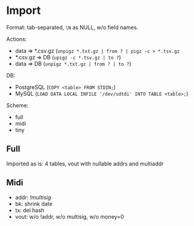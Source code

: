 # Import

Format: tab-separated, `\N` as NULL, w/o field names.

Actions:

- data &rArr; *.csv.gz (`unpigz *.txt.gz | from ? | pigz -c > *.tsv.gz`
- *.csv.gz &rArr; DB (`upigz -c *.tsv.gz | to ?`)
- data &rArr; DB (`unpigz *.txt.gz | from ? | to ?`)

DB:

- PostgreSQL (```COPY <table> FROM STDIN;```)
- MySQL (```LOAD DATA LOCAL INFILE '/dev/sdtdi' INTO TABLE <table>;```)

Scheme:

- full
- midi
- tiny

## Full

Imported as is: 4 tables, vout with nullable addrs and multiaddr

## Midi

- addr: _!multisig_
- bk: shrink date
- tx: del hash
- vout: w/o !addr, w/o multisig, w/o money=0
